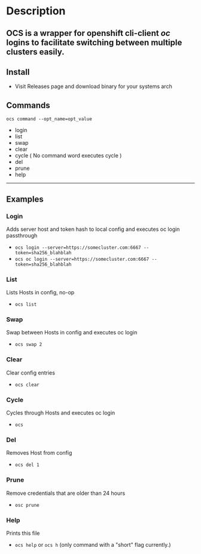 # Description
OCS is a wrapper for openshift cli-client *oc* logins to facilitate switching between multiple clusters easily.
---

## Install

- Visit Releases page and download binary for your systems arch

## Commands
`ocs command --opt_name=opt_value`
- login
- list
- swap
- clear
- cycle ( No command word executes cycle )
- del
- prune
- help
---

## Examples

### Login 
Adds server host and token hash to local config and executes oc login passthrough
- `ocs login --server=https://somecluster.com:6667 --token=sha256_blahblah`
- `ocs oc login --server=https://somecluster.com:6667 --token=sha256_blahblah`

### List 
Lists Hosts in config, no-op
- `ocs list`

### Swap 
Swap between Hosts in config and executes oc login
- `ocs swap 2`

### Clear
Clear config entries
- `ocs clear`

### Cycle
Cycles through Hosts and executes oc login
- `ocs`

### Del
Removes Host from config
- `ocs del 1`

### Prune
Remove credentials that are older than 24 hours
- `osc prune`

### Help
Prints this file
- `ocs help` or `ocs h` (only command with a "short" flag currently.)
